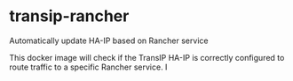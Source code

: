 # transip-rancher
Automatically update HA-IP based on Rancher service

This docker image will check if the TransIP HA-IP is correctly configured to route traffic to a specific Rancher service.
I
